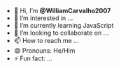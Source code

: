 - 👋 Hi, I’m **@WilliamCarvalho2007**
- 👀 I’m interested in ...
- 🌱 I’m currently learning JavaScript
- 💞️ I’m looking to collaborate on ...
- 📫 How to reach me ...
- 😄 Pronouns: He/Him
- ⚡ Fun fact: ...

<!---
WilliamCarvalho2007/WilliamCarvalho2007 is a ✨ special ✨ repository because its `README.md` (this file) appears on your GitHub profile.
You can click the Preview link to take a look at your changes.
--->
